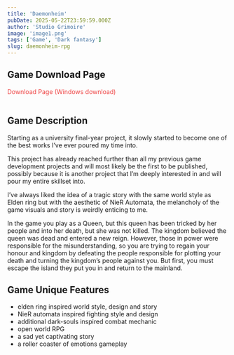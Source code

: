 ```yaml
---
title: 'Daemonheim'
pubDate: 2025-05-22T23:59:59.000Z
author: 'Studio Grimoire'
image: 'image1.png'
tags: ['Game', 'Dark fantasy']
slug: daemonheim-rpg
---
```


## Game Download Page

<a href="https://studio-grimoire.itch.io/daemonheim" 
   style="color:#ef4444; text-decoration:none; margin-bottom:1rem; display:inline-block;" 
   onmouseover="this.style.textDecoration='underline'" 
   onmouseout="this.style.textDecoration='none'" 
   target="_blank" 
   rel="noopener noreferrer">
  Download Page (Windows download)
</a>

## Game Description

Starting as a university final-year project, it slowly started to become one of the best works I’ve ever poured my time into.

This project has already reached further than all my previous game development projects and will most likely be the first to be published, possibly because it is another project that I’m deeply interested in and will pour my entire skillset into.

I’ve always liked the idea of a tragic story with the same world style as Elden ring but with the aesthetic of NieR Automata, the melancholy of the game visuals and story is weirdly enticing to me.

In the game you play as a Queen, but this queen has been tricked by her people and into her death, but she was not killed. The kingdom believed the queen was dead and entered a new reign. However, those in power were responsible for the misunderstanding, so you are trying to regain your honour and kingdom by defeating the people responsible for plotting your death and turning the kingdom’s people against you. But first, you must escape the island they put you in and return to the mainland.

## Game Unique Features

* elden ring inspired world style, design and story
* NieR automata inspired fighting style and design
* additional dark-souls inspired combat mechanic
* open world RPG
* a sad yet captivating story
* a roller coaster of emotions gameplay
